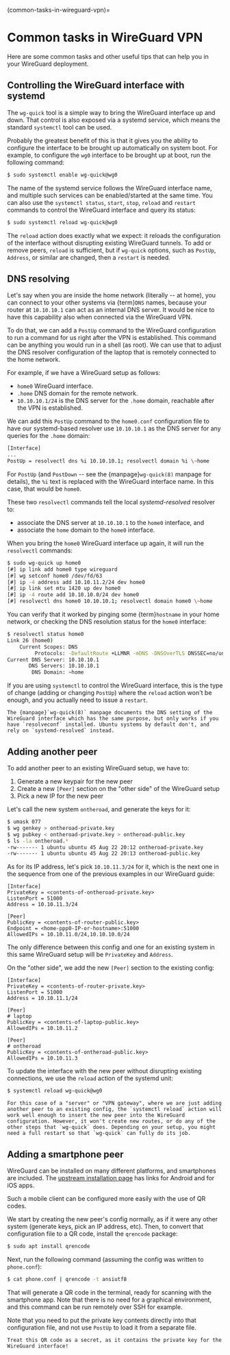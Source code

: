 (common-tasks-in-wireguard-vpn)=
# Common tasks in WireGuard VPN

Here are some common tasks and other useful tips that can help you in your WireGuard deployment.

## Controlling the WireGuard interface with systemd

The `wg-quick` tool is a simple way to bring the WireGuard interface up and down. That control is also exposed via a systemd service, which means the standard `systemctl` tool can be used.

Probably the greatest benefit of this is that it gives you the ability to configure the interface to be brought up automatically on system boot. For example, to configure the `wg0` interface to be brought up at boot, run the following command:

```bash
$ sudo systemctl enable wg-quick@wg0
```

The name of the systemd service follows the WireGuard interface name, and multiple such services can be enabled/started at the same time.  You can also use the `systemctl status`, `start`, `stop`, `reload` and `restart` commands to control the WireGuard interface and query its status:

```bash
$ sudo systemctl reload wg-quick@wg0
```

The `reload` action does exactly what we expect: it reloads the configuration of the interface without disrupting existing WireGuard tunnels. To add or remove peers, `reload` is sufficient, but if `wg-quick` options, such as `PostUp`, `Address`, or similar are changed, then a `restart` is needed.

## DNS resolving

Let's say when you are inside the home network (literally -- at home), you can connect to your other systems via {term}`DNS` names, because your router at `10.10.10.1` can act as an internal DNS server. It would be nice to have this capability also when connected via the WireGuard VPN.

To do that, we can add a `PostUp` command to the WireGuard configuration to run a command for us right after the VPN is established. This command can be anything you would run in a shell (as root). We can use that to adjust the DNS resolver configuration of the laptop that is remotely connected to the home network.

For example, if we have a WireGuard setup as follows:

* `home0` WireGuard interface.
* `.home` DNS domain for the remote network.
* `10.10.10.1/24` is the DNS server for the `.home` domain, reachable after the VPN is established.

We can add this `PostUp` command to the `home0.conf` configuration file to have our systemd-based resolver use `10.10.10.1` as the DNS server for any queries for the `.home` domain:

```bash
[Interface]
...
PostUp = resolvectl dns %i 10.10.10.1; resolvectl domain %i \~home
```

For `PostUp` (and `PostDown` -- see the {manpage}`wg-quick(8)` manpage for details), the `%i` text is replaced with the WireGuard interface name. In this case, that would be `home0`.

These two `resolvectl` commands tell the local *systemd-resolved* resolver to:
* associate the DNS server at `10.10.10.1` to the `home0` interface, and
* associate the `home` domain to the `home0` interface.

When you bring the `home0` WireGuard interface up again, it will run the `resolvectl` commands:

```bash
$ sudo wg-quick up home0
[#] ip link add home0 type wireguard
[#] wg setconf home0 /dev/fd/63
[#] ip -4 address add 10.10.11.2/24 dev home0
[#] ip link set mtu 1420 up dev home0
[#] ip -4 route add 10.10.10.0/24 dev home0
[#] resolvectl dns home0 10.10.10.1; resolvectl domain home0 \~home
```

You can verify that it worked by pinging some {term}`hostname` in your home network, or checking the DNS resolution status for the `home0` interface:

```bash
$ resolvectl status home0
Link 26 (home0)
    Current Scopes: DNS
         Protocols: -DefaultRoute +LLMNR -mDNS -DNSOverTLS DNSSEC=no/unsupported
Current DNS Server: 10.10.10.1
       DNS Servers: 10.10.10.1
        DNS Domain: ~home
```

If you are using `systemctl` to control the WireGuard interface, this is the type of change (adding or changing `PostUp`) where the `reload` action won't be enough, and you actually need to issue a `restart`.

```{note}
The {manpage}`wg-quick(8)` manpage documents the DNS setting of the WireGuard interface which has the same purpose, but only works if you have `resolveconf` installed. Ubuntu systems by default don't, and rely on `systemd-resolved` instead.
```

## Adding another peer

To add another peer to an existing WireGuard setup, we have to:

1. Generate a new keypair for the new peer
1. Create a new `[Peer]` section on the "other side" of the WireGuard setup
1. Pick a new IP for the new peer

Let's call the new system `ontheroad`, and generate the keys for it:

```bash
$ umask 077
$ wg genkey > ontheroad-private.key
$ wg pubkey < ontheroad-private.key > ontheroad-public.key
$ ls -la ontheroad.*
-rw------- 1 ubuntu ubuntu 45 Aug 22 20:12 ontheroad-private.key
-rw------- 1 ubuntu ubuntu 45 Aug 22 20:13 ontheroad-public.key
```

As for its IP address, let's pick `10.10.11.3/24` for it, which is the next one in the sequence from one of the previous examples in our WireGuard guide:

```
[Interface]
PrivateKey = <contents-of-ontheroad-private.key>
ListenPort = 51000
Address = 10.10.11.3/24

[Peer]
PublicKey = <contents-of-router-public.key>
Endpoint = <home-ppp0-IP-or-hostname>:51000
AllowedIPs = 10.10.11.0/24,10.10.10.0/24
```

The only difference between this config and one for an existing system in this same WireGuard setup will be `PrivateKey` and `Address`.

On the "other side", we add the new `[Peer]` section to the existing config:

```
[Interface]
PrivateKey = <contents-of-router-private.key>
ListenPort = 51000
Address = 10.10.11.1/24

[Peer]
# laptop
PublicKey = <contents-of-laptop-public.key>
AllowedIPs = 10.10.11.2

[Peer]
# ontheroad
PublicKey = <contents-of-ontheroad-public.key>
AllowedIPs = 10.10.11.3
```

To update the interface with the new peer without disrupting existing connections, we use the `reload` action of the systemd unit:

```bash
$ systemctl reload wg-quick@wg0
```

```{note}
For this case of a "server" or "VPN gateway", where we are just adding another peer to an existing config, the `systemctl reload` action will work well enough to insert the new peer into the WireGuard configuration. However, it won't create new routes, or do any of the other steps that `wg-quick` does. Depending on your setup, you might need a full restart so that `wg-quick` can fully do its job.
```

## Adding a smartphone peer

WireGuard can be installed on many different platforms, and smartphones are included. The [upstream installation page](https://www.wireguard.com/install/) has links for Android and for iOS apps.

Such a mobile client can be configured more easily with the use of QR codes.

We start by creating the new peer's config normally, as if it were any other system (generate keys, pick an IP address, etc). Then, to convert that configuration file to a QR code, install the `qrencode` package:

```bash
$ sudo apt install qrencode
```

Next, run the following command (assuming the config was written to `phone.conf`):

```bash
$ cat phone.conf | qrencode -t ansiutf8 
```

That will generate a QR code in the terminal, ready for scanning with the smartphone app. Note that there is no need for a graphical environment, and this command can be run remotely over SSH for example.

Note that you need to put the private key contents directly into that configuration file, and not use `PostUp` to load it from a separate file.

```{important}
Treat this QR code as a secret, as it contains the private key for the WireGuard interface!
```
